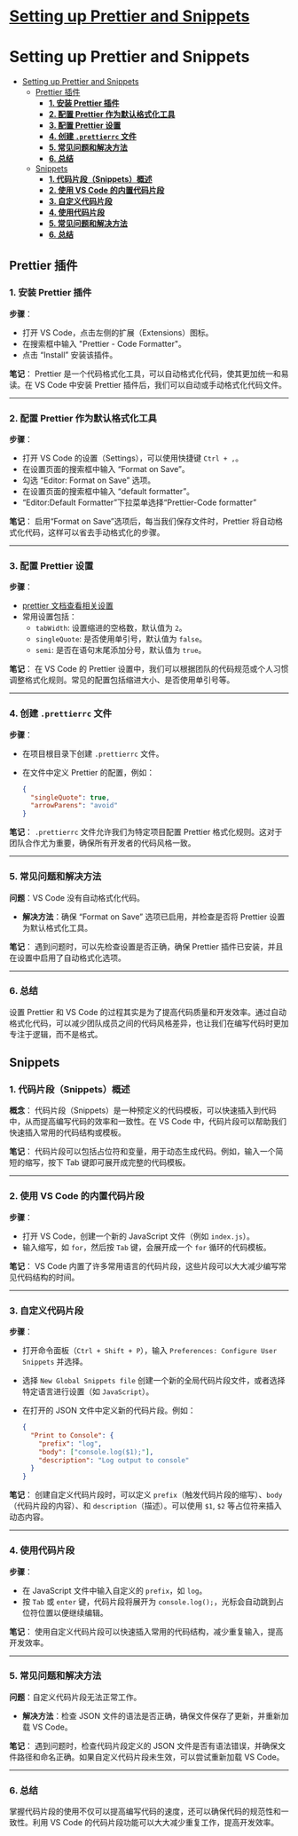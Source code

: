 # [Setting up Prettier and Snippets](https://github.com/hadleysu/gitblog/issues/12)

# Setting up Prettier and Snippets

- [Setting up Prettier and Snippets](#setting-up-prettier-and-snippets)
  - [Prettier 插件](#prettier-插件)
    - [**1. 安装 Prettier 插件**](#1-安装-prettier-插件)
    - [**2. 配置 Prettier 作为默认格式化工具**](#2-配置-prettier-作为默认格式化工具)
    - [**3. 配置 Prettier 设置**](#3-配置-prettier-设置)
    - [**4. 创建 `.prettierrc` 文件**](#4-创建-prettierrc-文件)
    - [**5. 常见问题和解决方法**](#5-常见问题和解决方法)
    - [**6. 总结**](#6-总结)
  - [Snippets](#snippets)
    - [**1. 代码片段（Snippets）概述**](#1-代码片段snippets概述)
    - [**2. 使用 VS Code 的内置代码片段**](#2-使用-vs-code-的内置代码片段)
    - [**3. 自定义代码片段**](#3-自定义代码片段)
    - [**4. 使用代码片段**](#4-使用代码片段)
    - [**5. 常见问题和解决方法**](#5-常见问题和解决方法-1)
    - [**6. 总结**](#6-总结-1)

## Prettier 插件

### **1. 安装 Prettier 插件**

**步骤**：

- 打开 VS Code，点击左侧的扩展（Extensions）图标。
- 在搜索框中输入 "Prettier - Code Formatter"。
- 点击 “Install” 安装该插件。

**笔记**：
Prettier 是一个代码格式化工具，可以自动格式化代码，使其更加统一和易读。在 VS Code 中安装 Prettier 插件后，我们可以自动或手动格式化代码文件。

---

### **2. 配置 Prettier 作为默认格式化工具**

**步骤**：

- 打开 VS Code 的设置（Settings），可以使用快捷键 `Ctrl + ,`。
- 在设置页面的搜索框中输入 “Format on Save”。
- 勾选 “Editor: Format on Save” 选项。
- 在设置页面的搜索框中输入 “default formatter”。
- “Editor:Default Formatter”下拉菜单选择“Prettier-Code formatter”

**笔记**：
启用“Format on Save”选项后，每当我们保存文件时，Prettier 将自动格式化代码，这样可以省去手动格式化的步骤。

---

### **3. 配置 Prettier 设置**

**步骤**：

- [prettier 文档查看相关设置](https://prettier.io/docs/en/options)
- 常用设置包括：
  - `tabWidth`: 设置缩进的空格数，默认值为 `2`。
  - `singleQuote`: 是否使用单引号，默认值为 `false`。
  - `semi`: 是否在语句末尾添加分号，默认值为 `true`。

**笔记**：
在 VS Code 的 Prettier 设置中，我们可以根据团队的代码规范或个人习惯调整格式化规则。常见的配置包括缩进大小、是否使用单引号等。

---

### **4. 创建 `.prettierrc` 文件**

**步骤**：

- 在项目根目录下创建 `.prettierrc` 文件。
- 在文件中定义 Prettier 的配置，例如：

  ```json
  {
    "singleQuote": true,
    "arrowParens": "avoid"
  }
  ```

**笔记**：
`.prettierrc` 文件允许我们为特定项目配置 Prettier 格式化规则。这对于团队合作尤为重要，确保所有开发者的代码风格一致。

---

### **5. 常见问题和解决方法**

**问题**：VS Code 没有自动格式化代码。

- **解决方法**：确保 “Format on Save” 选项已启用，并检查是否将 Prettier 设置为默认格式化工具。

**笔记**：
遇到问题时，可以先检查设置是否正确，确保 Prettier 插件已安装，并且在设置中启用了自动格式化选项。

---

### **6. 总结**

设置 Prettier 和 VS Code 的过程其实是为了提高代码质量和开发效率。通过自动格式化代码，可以减少团队成员之间的代码风格差异，也让我们在编写代码时更加专注于逻辑，而不是格式。

## Snippets

### **1. 代码片段（Snippets）概述**

**概念**：
代码片段（Snippets）是一种预定义的代码模板，可以快速插入到代码中，从而提高编写代码的效率和一致性。在 VS Code 中，代码片段可以帮助我们快速插入常用的代码结构或模板。

**笔记**：
代码片段可以包括占位符和变量，用于动态生成代码。例如，输入一个简短的缩写，按下 Tab 键即可展开成完整的代码模板。

---

### **2. 使用 VS Code 的内置代码片段**

**步骤**：

- 打开 VS Code，创建一个新的 JavaScript 文件（例如 `index.js`）。
- 输入缩写，如 `for`，然后按 `Tab` 键，会展开成一个 `for` 循环的代码模板。

**笔记**：
VS Code 内置了许多常用语言的代码片段，这些片段可以大大减少编写常见代码结构的时间。

---

### **3. 自定义代码片段**

**步骤**：

- 打开命令面板（`Ctrl + Shift + P`），输入 `Preferences: Configure User Snippets` 并选择。
- 选择 `New Global Snippets file` 创建一个新的全局代码片段文件，或者选择特定语言进行设置（如 `JavaScript`）。
- 在打开的 JSON 文件中定义新的代码片段。例如：

  ```json
  {
    "Print to Console": {
      "prefix": "log",
      "body": ["console.log($1);"],
      "description": "Log output to console"
    }
  }
  ```

**笔记**：
创建自定义代码片段时，可以定义 `prefix`（触发代码片段的缩写）、`body`（代码片段的内容）、和 `description`（描述）。可以使用 `$1`, `$2` 等占位符来插入动态内容。

---

### **4. 使用代码片段**

**步骤**：

- 在 JavaScript 文件中输入自定义的 `prefix`，如 `log`。
- 按 `Tab` 或 `enter` 键，代码片段将展开为 `console.log();`，光标会自动跳到占位符位置以便继续编辑。

**笔记**：
使用自定义代码片段可以快速插入常用的代码结构，减少重复输入，提高开发效率。

---

### **5. 常见问题和解决方法**

**问题**：自定义代码片段无法正常工作。

- **解决方法**：检查 JSON 文件的语法是否正确，确保文件保存了更新，并重新加载 VS Code。

**笔记**：
遇到问题时，检查代码片段定义的 JSON 文件是否有语法错误，并确保文件路径和命名正确。如果自定义代码片段未生效，可以尝试重新加载 VS Code。

---

### **6. 总结**

掌握代码片段的使用不仅可以提高编写代码的速度，还可以确保代码的规范性和一致性。利用 VS Code 的代码片段功能可以大大减少重复工作，提高开发效率。
